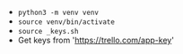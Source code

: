  - `python3 -m venv venv`
 - `source venv/bin/activate`
 - `source _keys.sh`
  - Get keys from 'https://trello.com/app-key'
